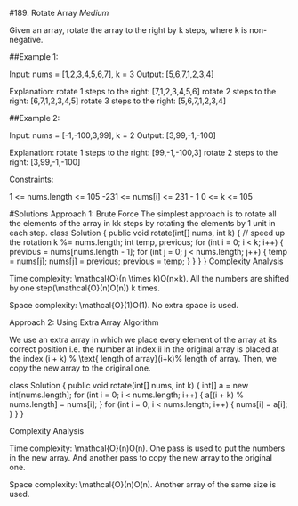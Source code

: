 #189. Rotate Array
*Medium*

Given an array, rotate the array to the right by k steps, where k is non-negative.

##Example 1:

Input: nums = [1,2,3,4,5,6,7], k = 3
Output: [5,6,7,1,2,3,4]

Explanation:
rotate 1 steps to the right: [7,1,2,3,4,5,6]
rotate 2 steps to the right: [6,7,1,2,3,4,5]
rotate 3 steps to the right: [5,6,7,1,2,3,4]

##Example 2:

Input: nums = [-1,-100,3,99], k = 2
Output: [3,99,-1,-100]

Explanation: 
rotate 1 steps to the right: [99,-1,-100,3]
rotate 2 steps to the right: [3,99,-1,-100]
 
Constraints:

1 <= nums.length <= 105
-231 <= nums[i] <= 231 - 1
0 <= k <= 105

#Solutions
Approach 1: Brute Force
The simplest approach is to rotate all the elements of the array in kk steps by rotating the elements by 1 unit in each step.
class Solution {
  public void rotate(int[] nums, int k) {
    // speed up the rotation
    k %= nums.length;
    int temp, previous;
    for (int i = 0; i < k; i++) {
      previous = nums[nums.length - 1];
      for (int j = 0; j < nums.length; j++) {
        temp = nums[j];
        nums[j] = previous;
        previous = temp;
      }
    }
  }
}
Complexity Analysis

Time complexity: \mathcal{O}(n \times k)O(n×k). All the numbers are shifted by one step(\mathcal{O}(n)O(n)) k times.

Space complexity: \mathcal{O}(1)O(1). No extra space is used.

Approach 2: Using Extra Array
Algorithm

We use an extra array in which we place every element of the array at its correct position i.e. the number at index ii in the original array is placed at the index (i + k) \% \text{ length of array}(i+k)% length of array. Then, we copy the new array to the original one.

class Solution {
  public void rotate(int[] nums, int k) {
    int[] a = new int[nums.length];
    for (int i = 0; i < nums.length; i++) {
      a[(i + k) % nums.length] = nums[i];
    }
    for (int i = 0; i < nums.length; i++) {
      nums[i] = a[i];
    }
  }
}

Complexity Analysis

Time complexity: \mathcal{O}(n)O(n). One pass is used to put the numbers in the new array. And another pass to copy the new array to the original one.

Space complexity: \mathcal{O}(n)O(n). Another array of the same size is used.
